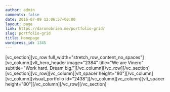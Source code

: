 ```yaml
---
author: admin
comments: false
date: 2016-07-09 12:06:57+00:00
layout: page
link: https://daronobrien.me/portfolio-grid/
slug: portfolio-grid
title: Homepage
wordpress_id: 1345
---
```


[vc_section][vc_row full_width="stretch_row_content_no_spaces"][vc_column][vlt_hero_header image="2384" title="We are Vinero" subtitle="Work hard. Dream big."][/vc_column][/vc_row][/vc_section][vc_section][vc_row][vc_column][vlt_spacer height="80"][/vc_column][vc_column][visual_portfolio id="2438"][/vc_column][vc_column][vlt_spacer height="80"][/vc_column][/vc_row][/vc_section]
